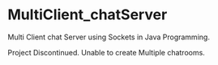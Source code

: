 # MultiClient_chatServer
Multi Client chat Server using Sockets in Java Programming.


Project Discontinued.
Unable to create Multiple chatrooms.
